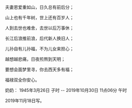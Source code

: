 夫妻恩爱重如山，日久总有前后分；

山上也有千年树，世上还有百岁人；

人到去世也难舍，去世以后万事休；

长江后浪推前浪，后代新人换旧人；

儿孙自有儿孙福，不为儿女来担心；

越想越悲痛，日夜煎熬到天明；

要想会面梦里寻，你去西天多有福；

福禄双全你安心。


奶奶： 1945年3月26日 子时 -- 2019年10月30日 11点06分 午时

2019年11月18日写。